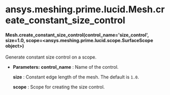 <a id="ansys-meshing-prime-lucid-mesh-create-constant-size-control"></a>

# ansys.meshing.prime.lucid.Mesh.create_constant_size_control

<a id="ansys.meshing.prime.lucid.Mesh.create_constant_size_control"></a>

#### Mesh.create_constant_size_control(control_name='size_control', size=1.0, scope=<ansys.meshing.prime.lucid.scope.SurfaceScope object>)

Generate constant size control on a scope.

* **Parameters:**
  **control_name**
  : Name of the control.

  **size**
  : Constant edge length of the mesh. The default is `1.0`.

  **scope**
  : Scope for creating the size control.

<!-- !! processed by numpydoc !! -->
